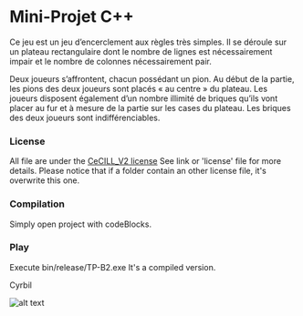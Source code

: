 # Mini-Projet C++

Ce jeu est un jeu d’encerclement aux règles très simples. Il se déroule sur un plateau rectangulaire dont le nombre de lignes est nécessairement impair et le nombre de colonnes nécessairement pair.

Deux joueurs s’affrontent, chacun possédant un pion. Au début de la partie, les pions des deux joueurs sont placés « au centre » du plateau. Les joueurs disposent également d’un nombre illimité de briques qu’ils vont placer au fur et à mesure de la partie sur les cases du plateau. Les briques des deux joueurs sont indifférenciables.


### License
All file are under the [CeCILL_V2 license](http://www.cecill.info/licences/Licence_CeCILL_V2-en.txt)
See link or 'license' file for more details.
Please notice that if a folder contain an other license file, it's overwrite this one.

### Compilation
Simply open project with codeBlocks.

### Play
Execute bin/release/TP-B2.exe
It's a compiled version.


Cyrbil

![alt text](http://www.gravatar.com/avatar/67d04ae3dfdf060c4a2fa2dfea9b6b22.png?s=500 "Cyrbil")